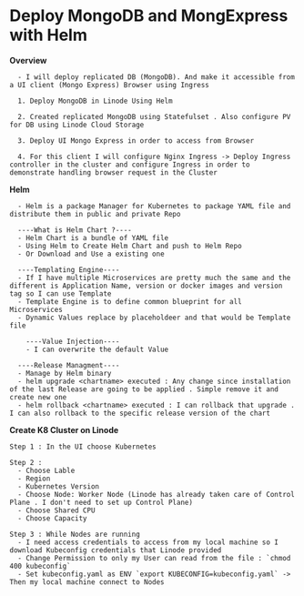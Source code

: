 # Deploy MongoDB and MongExpress with Helm 

**Overview**
```
  - I will deploy replicated DB (MongoDB). And make it accessible from a UI client (Mongo Express) Browser using Ingress

  1. Deploy MongoDB in Linode Using Helm

  2. Created replicated MongoDB using Statefulset . Also configure PV for DB using Linode Cloud Storage

  3. Deploy UI Mongo Express in order to access from Browser

  4. For this client I will configure Nginx Ingress -> Deploy Ingress controller in the cluster and configure Ingress in order to demonstrate handling browser request in the Cluster 
```

**Helm**
```
  - Helm is a package Manager for Kubernetes to package YAML file and distribute them in public and private Repo 

  ----What is Helm Chart ?----
  - Helm Chart is a bundle of YAML file
  - Using Helm to Create Helm Chart and push to Helm Repo
  - Or Download and Use a existing one

  ----Templating Engine----
  - If I have multiple Microservices are pretty much the same and the different is Application Name, version or docker images and version tag so I can use Template 
  - Template Engine is to define common blueprint for all Microservices
  - Dynamic Values replace by placeholdeer and that would be Template file

    ----Value Injection----
    - I can overwrite the default Value

  ----Release Managment----
  - Manage by Helm binary
  - helm upgrade <chartname> executed : Any change since installation of the last Release are going to be applied . Simple remove it and create new one
  - helm rollback <chartname> executed : I can rollback that upgrade . I can also rollback to the specific release version of the chart 
```

**Create K8 Cluster on Linode**

    Step 1 : In the UI choose Kubernetes 
  
    Step 2 : 
      - Choose Lable
      - Region
      - Kubernetes Version 
      - Choose Node: Worker Node (Linode has already taken care of Control Plane . I don't need to set up Control Plane)
      - Choose Shared CPU
      - Choose Capacity 
  
    Step 3 : While Nodes are running 
      - I need access credentials to access from my local machine so I download Kubeconfig credentials that Linode provided
      - Change Permission to only my User can read from the file : `chmod 400 kubeconfig`
      - Set kubeconfig.yaml as ENV `export KUBECONFIG=kubeconfig.yaml` -> Then my local machine connect to Nodes 













